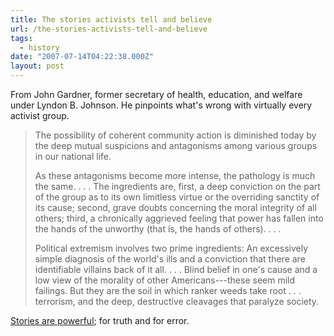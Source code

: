 ```yaml
---
title: The stories activists tell and believe
url: /the-stories-activists-tell-and-believe
tags:
  - history
date: "2007-07-14T04:22:38.000Z"
layout: post
---
```


From John Gardner, former secretary of health, education, and welfare under Lyndon B. Johnson. He pinpoints what's wrong with virtually every activist group.  

> The possibility of coherent community action is diminished today by the deep mutual suspicions and antagonisms among various groups in our national life.  
>   
> As these antagonisms become more intense, the pathology is much the same. . . . The ingredients are, first, a deep conviction on the part of the group as to its own limitless virtue or the overriding sanctity of its cause; second, grave doubts concerning the moral integrity of all others; third, a chronically aggrieved feeling that power has fallen into the hands of the unworthy (that is, the hands of others). . . .  
>   
> Political extremism involves two prime ingredients: An excessively simple diagnosis of the world's ills and a conviction that there are identifiable villains back of it all. . . . Blind belief in one's cause and a low view of the morality of other Americans---these seem mild failings. But they are the soil in which ranker weeds take root . . . terrorism, and the deep, destructive cleavages that paralyze society.

  
[Stories are powerful][0]; for truth and for error.

[0]: /writing-and-the-power-of-stories/